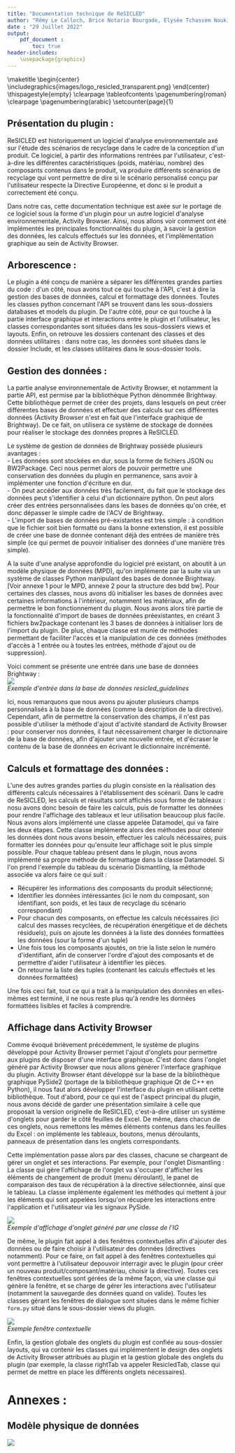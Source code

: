 ```yaml
---
title: "Documentation technique de ReSICLED"
author: "Rémy Le Calloch, Brice Notario Bourgade, Elysée Tchassem Noukimi"
date : "29 Juillet 2022"
output:
    pdf_document :
        toc: true
header-includes:
    \usepackage{graphicx}
---
```


\maketitle
\begin{center}
\includegraphics{images/logo_resicled_transparent.png}
\end{center}
\thispagestyle{empty}
\clearpage
\tableofcontents
\pagenumbering{roman}
\clearpage
\pagenumbering{arabic}
\setcounter{page}{1}

## Présentation du plugin :

ReSICLED est historiquement un logiciel d'analyse environnementale axé sur l'étude des scénarios de recyclage dans le cadre de la conception d'un produit. Ce logiciel, à partir des informations rentrées par l'utilisateur, c'est-à-dire les différentes caractéristiques (poids, matériau, nombre) des composants contenus dans le produit, va produire différents scénarios de recyclage qui vont permettre de dire si le scénario personalisé conçu par l'utilisateur respecte la Directive Européenne, et donc si le produit a correctement été conçu. 

Dans notre cas, cette documentation technique est axée sur le portage de ce logiciel sous la forme d'un plugin pour un autre logiciel d'analyse environnementale, Activity Browser. Ainsi, nous allons voir comment ont été implémentés les principales fonctionnalités du plugin, à savoir la gestion des données, les calculs effectués sur les données, et l'implémentation graphique au sein de Activity Browser.

## Arborescence : 

Le plugin a été conçu de manière a séparer les différentes grandes parties du code : d'un côté, nous avons tout ce qui touche à l'API, c'est à dire la gestion des bases de données, calcul et formattage des données. Toutes les classes python concernant l'API se trouvent dans les sous-dossiers databases et models du plugin. De l'autre côté, pour ce qui touche à la partie interface graphique et interactions entre le plugin et l'utilisateur, les classes correspondantes sont situées dans les sous-dossiers views et layouts. Enfin, on retrouve les dossiers contenant des classes et des données utilitaires : dans notre cas, les données sont situées dans le dossier Include, et les classes utilitaires dans le sous-dossier tools.

## Gestion des données :

La partie analyse environnementale de Activity Browser, et notamment la partie API, est permise par la bibliothèque Python dénommée Brightway. Cette bibliothèque permet de créer des projets, dans lesquels on peut créer différentes bases de données et effectuer des calculs sur ces différentes données (Activity Browser n'est en fait que l'interface graphique de Brightway). De ce fait, on utilisera ce système de stockage de données pour réaliser le stockage des données propres à ReSICLED.

Le système de gestion de données de Brightway possède plusieurs avantages :  
    - Les données sont stockées en dur, sous la forme de fichiers JSON ou BW2Package. Ceci nous permet alors de pouvoir permettre une conservation des données du plugin en permanence, sans avoir à implémenter une fonction d'écriture en dur.  
    - On peut accéder aux données très facilement, du fait que le stockage des données peut s'identifier à celui d'un dictionnaire python. On peut alors créer des entrées personnalisées dans les bases de données qu'on crée, et donc dépasser le simple cadre de l'ACV de Brightway.  
    - L'import de bases de données pré-existantes est très simple : à condition que le fichier soit bien formatté ou dans la bonne extenstion, il est possible de créer une base de donnée contenant déjà des entrées de manière très simple (ce qui permet de pouvoir initialiser des données d'une manière très simple).  

A la suite d'une analyse approfondie du logiciel pré existant, on aboutit à un modèle physique de données (MPD), qu'on implémente par la suite via un système de classes Python manipulant des bases de donnée Brightway. [Voir annexe 1 pour le MPD, annexe 2 pour la structure des bdd bw].
Pour certaines des classes, nous avons dû initialiser les bases de données avec certaines informations à l'intérieur, notamment les matériaux, afin de permettre le bon fonctionnement du plugin. Nous avons alors tiré partie de la fonctionnalité d'import de bases de données préexistantes, en créant 3 fichiers bw2package contenant les 3 bases de données à initialiser lors de l'import du plugin.
De plus, chaque classe est munie de méthodes permettant de faciliter l'accès et la manipulation de ces données (méthodes d'accès à 1 entrée ou à toutes les entrées, méthode d'ajout ou de suppression).  
  
Voici comment se présente une entrée dans une base de données Brightway :  
![](images/database_construction.png)  
*Exemple d'entrée dans la base de données resicled_guidelines*  
  
Ici, nous remarquons que nous avons pu ajouter plusieurs champs personnalisés à la base de données (comme la description de la directive). Cependant, afin de permettre la conservation des champs, il n'est pas possible d'utiliser la méthode d'ajout d'activité standard de Activity Browser : pour conserver nos données, il faut nécessairement charger le dictionnaire de la base de données, afin d'ajouter une nouvelle entrée, et d'écraser le contenu de la base de données en écrivant le dictionnaire incrémenté.

## Calculs et formattage des données :

L'une des autres grandes parties du plugin consiste en la réalisation des différents calculs nécessaires à l'établissement des scénarii. Dans le cadre de ReSICLED, les calculs et  résultats sont affichés sous forme de tableaux : nosu avons donc besoin de faire les calculs, puis de formatter les données pour rendre l'affichage des tableaux et leur utilisation beaucoup plus facile. Nous avons alors implémenté une classe appelée Datamodel, qui va faire les deux étapes. Cette classe implémente alors des méthodes pour obtenir les données dont nous avons besoin, effectuer les calculs nécéssaires, puis formatter les données pour qu'ensuite leur affichage soit le plus simple possible. Pour chaque tableau présent dans le plugin, nous avons implémenté sa propre méthode de formattage dans la classe Datamodel. Si l'on prend l'exemple du tableau du scénario Dismantling, la méthode associée va alors faire ce qui suit :
 - Récupérer les informations des composants du produit sélectionné;
 - Identifier les données intéressantes (ici le nom du composant, son identifiant, son poids, et les taux de recyclage du scénario correspondant)
 - Pour chacun des composants, on effectue les calculs nécéssaires (ici calcul des masses recyclées, de récupération énergétique et de déchets résiduels), puis on ajoute les données à la liste des données formattées les données (sour la forme d'un tuple)
 - Une fois tous les composants ajoutés, on trie la liste selon le numéro d'identifiant, afin de conserver l'ordre d'ajout des composants et de permettre d'aider l'utilisateur à identifier les pièces.
 - On retourne la liste des tuples (contenant les calculs effectués et les données formattées)

Une fois ceci fait, tout ce qui a trait à la manipulation des données en elles-mêmes est terminé, il ne nous reste plus qu'à rendre les données formattées lisibles et faciles à comprendre.

## Affichage dans Activity Browser

Comme évoqué brièvement précédemment, le système de plugins développé pour Activity Browser permet l'ajout d'onglets pour permettre aux plugins de disposer d'une interface graphique. C'est donc dans l'onglet généré par Activity Browser que nous allons générer l'interface graphique du plugin.
Activity Browser étant développé sur la base de la bibliothèque graphique PySide2 (portage de la bibliothèque graphique Qt de C++ en Python), il nous faut alors développer l'interface du plugin en utilisant cette bibliothèque.
Tout d'abord, pour ce qui est de l'aspect principal du plugin, nous avons décidé de garder une présentation similaire à celle que proposait la version originelle de ReSICLED, c'est-à-dire utiliser un système d'onglets pour garder le côté feuilles de Excel. De même, dans chacun de ces onglets, nous remettons les mêmes éléments contenus dans les feuilles du Excel : on implémente  les tableaux, boutons, menus déroulants, panneaux de présentation dans les onglets correspondants.

Cette implémentation passe alors par des classes, chacune se chargeant de gérer un onglet et ses interactions. Par exemple, pour l'onglet Dismantling :
La classe qui gère l'affichage de l'onglet va s'occuper d'afficher les éléments de changement de produit (menu déroulant), le panel de comparaison des taux de récupération à la directive sélectionnée, ainsi que le tableau. La classe implémente également les méthodes qui mettent à jour les éléments qui sont appelées lorsqu'on récupère les interactions entre l'application et l'utilisateur via les signaux PySide.  


![](images/dismantling_tab_full.png)  
*Exemple d'affichage d'onglet généré par une classe de l'IG*  


De même, le plugin fait appel à des fenêtres contextuelles afin d'ajouter des données ou de faire choisir à l'utilisateur des données (directives notamment). Pour ce faire, on fait appel à des fenêtres contextuelles qui vont permettre à l'utilisateur depouvoir interragir avec le plugin (pour créer un nouveau produit/composant/matériau, choisir la directive). Toutes ces fenêtres contextuelles sont gérées de la même façon, via une classe qui génère la fenêtre, et se charge de gérer les interactions avec l'utilisateur (notamment la sauvegarde des données quand on valide). Toutes les classes gérant les fenêtres de dialogue sont situées dans le même fichier ```form.py``` situé dans le sous-dossier views du plugin.

![](images/component_add_form.png)  
*Exemple fenêtre contextuelle*  

Enfin, la gestion globale des onglets du plugin est confiée au sous-dossier layouts, qui va contenir les classes qui implémentent le design des onglets de Activity Browser attribués au plugin et la gestion globale des onglets du plugin (par exemple, la classe rightTab va appeler ResicledTab, classe qui permet de mettre en place les différents onglets nécessaires).


# Annexes :

## Modèle physique de données 

![](images/MPD%20ReSICLED.png)  
